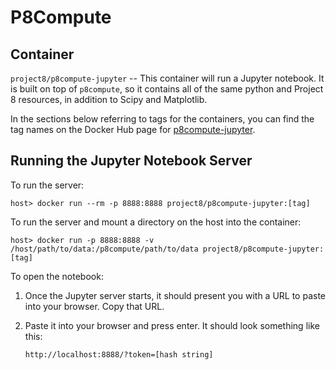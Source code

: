 # P8Compute

## Container

`project8/p8compute-jupyter` -- This container will run a Jupyter notebook. It is built on top of `p8compute`, so it contains all of the same python and Project 8 resources, in addition to Scipy and Matplotlib.

In the sections below referring to tags for the containers, you can find the tag names on the Docker Hub page for [p8compute-jupyter](https://hub.docker.com/r/project8/p8compute-jupyter/tags).

##  Running the Jupyter Notebook Server

To run the server:
```
host> docker run --rm -p 8888:8888 project8/p8compute-jupyter:[tag]
```

To run the server and mount a directory on the host into the container:
```
host> docker run -p 8888:8888 -v /host/path/to/data:/p8compute/path/to/data project8/p8compute-jupyter:[tag]
```

To open the notebook:

1. Once the Jupyter server starts, it should present you with a URL to paste into your browser.  Copy that URL.
1. Paste it into your browser and press enter.  It should look something like this:

    ```
    http://localhost:8888/?token=[hash string]
    ```
